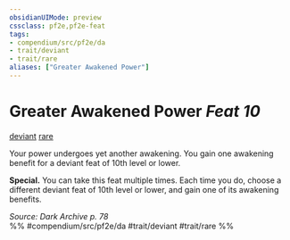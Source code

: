 ```yaml
---
obsidianUIMode: preview
cssclass: pf2e,pf2e-feat
tags:
- compendium/src/pf2e/da
- trait/deviant
- trait/rare
aliases: ["Greater Awakened Power"]
---
```

# Greater Awakened Power  *Feat 10*  
[deviant](../../Rules/traits/deviant-da.md)  [rare](../../Rules/traits/rare.md)  


Your power undergoes yet another awakening. You gain one awakening benefit for a deviant feat of 10th level or lower.

**Special.** You can take this feat multiple times. Each time you do, choose a different deviant feat of 10th level or lower, and gain one of its awakening benefits.

*Source: Dark Archive p. 78*  
%% #compendium/src/pf2e/da #trait/deviant #trait/rare %%